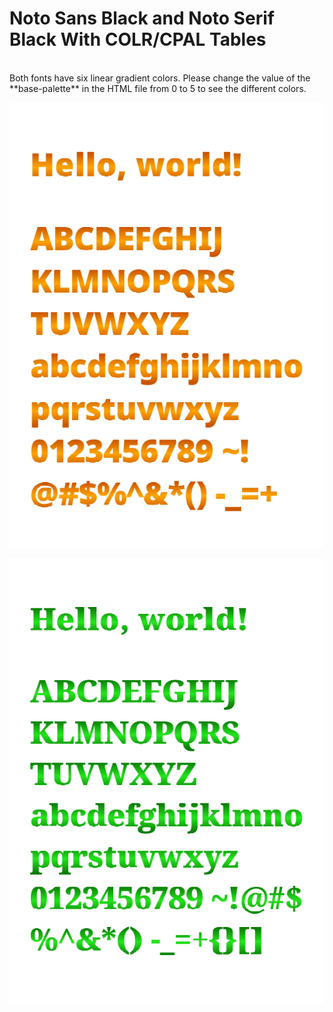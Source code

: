 # Noto Sans Black and Noto Serif Black With COLR/CPAL Tables

<br> 
Both fonts have six linear gradient colors. Please change the value of the **base-palette** in the HTML file from 0 to 5 to see the different colors.

![img1](./noto-sans-p1.png)

![img2](./noto-serif-p1.png)
